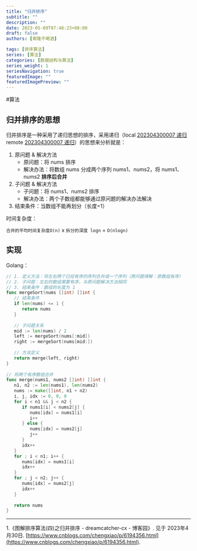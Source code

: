 ```yaml
---
title: "归并排序"
subtitle: ""
description: ""
date: 2023-05-09T07:48:23+08:00
draft: false
authors: [索隆不喝酒]

tags: [排序算法]
series: [算法]
categories: [数据结构与算法]
series_weight: 1
seriesNavigation: true
featuredImage: ""
featuredImagePreview: ""
---
```

<!--more-->


#算法 

## 归并排序的思想

归并排序是一种采用了递归思想的排序，采用递归（local [202304300007 递归](content/posts/algorithm/202304300007%20递归.md) remote [202304300007 递归](http://honghuiqiang.com/202304300007-%E9%80%92%E5%BD%92)）的思想来分析就是：
1. 原问题 & 解决方法
	- 原问题：将 nums 排序
	- 解决办法：将数组 nums 分成两个序列 nums1、nums2，将 nums1、nums2 **排序后合并**
2. 子问题 & 解决方法
	- 子问题：将 nums1、nums2 排序
	- 解决办法：两个子数组都能够通过原问题的解决办法解决
3. 结束条件：当数组不能再划分（长度=1）

时间复杂度：

`合并的平均时间复杂度O(n)` x `拆分的深度 logn` = `O(nlogn)`

## 实现
Golang：
```go
// 1. 定义方法：将左右两个已经有序的序列合并成一个序列（原问题得解：原数组有序）  
// 2. 子问题：左右的数组需要有序，与原问题解决方法相同  
// 3. 结束条件：数组的长度为 1
func mergeSort(nums []int) []int {  
   // 结束条件  
   if len(nums) <= 1 {  
      return nums  
   }  
  
   // 子问题关系  
   mid := len(nums) / 2  
   left := mergeSort(nums[:mid])  
   right := mergeSort(nums[mid:])  
  
   // 方法定义  
   return merge(left, right)  
}  
  
// 将两个有序数组合并  
func merge(nums1, nums2 []int) []int {  
   n1, n2 := len(nums1), len(nums2)  
   nums := make([]int, n1 + n2)  
   i, j, idx := 0, 0, 0  
   for i < n1 && j < n2 {  
      if nums1[i] < nums2[j] {  
         nums[idx] = nums1[i]  
         i++  
      } else {  
         nums[idx] = nums2[j]  
         j++  
      }  
      idx++  
   }  
   for ; i < n1; i++ {  
      nums[idx] = nums1[i]  
      idx++  
   }  
   for ; j < n2; j++ {  
      nums[idx] = nums2[j]  
      idx++  
   }  
  
   return nums  
}
```


---
1.《图解排序算法(四)之归并排序 - dreamcatcher-cx - 博客园》. 见于 2023年4月30日. [https://www.cnblogs.com/chengxiao/p/6194356.html](https://www.cnblogs.com/chengxiao/p/6194356.html).